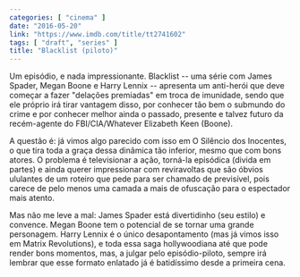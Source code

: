 ```yaml
---
categories: [ "cinema" ]
date: "2016-05-20"
link: "https://www.imdb.com/title/tt2741602"
tags: [ "draft", "series" ]
title: "Blacklist (piloto)"
---
```

Um episódio, e nada impressionante. Blacklist -- uma série com James Spader, Megan Boone e Harry Lennix -- apresenta um anti-herói que deve começar a fazer "delações premiadas" em troca de imunidade, sendo que ele próprio irá tirar vantagem disso, por conhecer tão bem o submundo do crime e por conhecer melhor ainda o passado, presente e talvez futuro da recém-agente do FBI/CIA/Whatever Elizabeth Keen (Boone).

A questão é: já vimos algo parecido com isso em O Silêncio dos Inocentes, o que tira toda a graça dessa dinâmica tão inferior, mesmo que com bons atores. O problema é televisionar a ação, torná-la episódica (divida em partes) e ainda querer impressionar com reviravoltas que são óbvios ululantes de um roteiro que pede para ser chamado de previsível, pois carece de pelo menos uma camada a mais de ofuscação para o espectador mais atento.

Mas não me leve a mal: James Spader está divertidinho (seu estilo) e convence. Megan Boone tem o potencial de se tornar uma grande personagem. Harry Lennix é o único desapontamento (mas já vimos isso em Matrix Revolutions), e toda essa saga hollywoodiana até que pode render bons momentos, mas, a julgar pelo episódio-piloto, sempre irá lembrar que esse formato enlatado já é batidíssimo desde a primeira cena.
